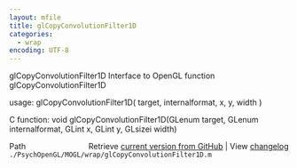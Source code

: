 ```yaml
---
layout: mfile
title: glCopyConvolutionFilter1D
categories:
  - wrap
encoding: UTF-8
---
```


glCopyConvolutionFilter1D  Interface to OpenGL function glCopyConvolutionFilter1D

usage:  glCopyConvolutionFilter1D( target, internalformat, x, y, width )

C function:  void glCopyConvolutionFilter1D(GLenum target, GLenum internalformat, GLint x, GLint y, GLsizei width)


<div class="code_header" style="text-align:right;">
  <span style="float:left;">Path&nbsp;&nbsp;</span> <span class="counter">Retrieve <a href=
  "https://raw.github.com/Psychtoolbox-3/Psychtoolbox-3/beta/./PsychOpenGL/MOGL/wrap/glCopyConvolutionFilter1D.m">current version from GitHub</a> | View <a href=
  "https://github.com/Psychtoolbox-3/Psychtoolbox-3/commits/beta/./PsychOpenGL/MOGL/wrap/glCopyConvolutionFilter1D.m">changelog</a></span>
</div>
<div class="code">
  <code>./PsychOpenGL/MOGL/wrap/glCopyConvolutionFilter1D.m</code>
</div>
